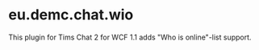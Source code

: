 eu.demc.chat.wio
================

This plugin for Tims Chat 2 for WCF 1.1 adds "Who is online"-list support. 
